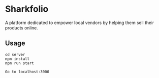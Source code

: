 # Sharkfolio
A platform dedicated to empower local vendors by helping them sell their products online.

## Usage
```
cd server
npm install
npm run start

Go to localhost:3000
```
